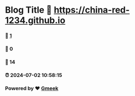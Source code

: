 # Blog Title :link: https://china-red-1234.github.io 
### :page_facing_up: [1](https://china-red-1234.github.io/tag.html) 
### :speech_balloon: 0 
### :hibiscus: 14 
### :alarm_clock: 2024-07-02 10:58:15 
### Powered by :heart: [Gmeek](https://github.com/Meekdai/Gmeek)
